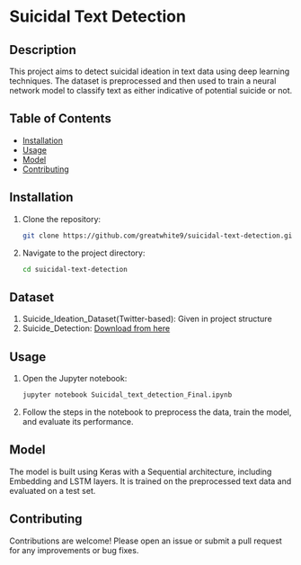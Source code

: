 # Suicidal Text Detection

## Description
This project aims to detect suicidal ideation in text data using deep learning techniques. The dataset is preprocessed and then used to train a neural network model to classify text as either indicative of potential suicide or not.

## Table of Contents
- [Installation](#installation)
- [Usage](#usage)
- [Model](#model)
- [Contributing](#contributing)

## Installation
1. Clone the repository:
    ```bash
    git clone https://github.com/greatwhite9/suicidal-text-detection.git
    ```
2. Navigate to the project directory:
    ```bash
    cd suicidal-text-detection
    ```

## Dataset
1. Suicide_Ideation_Dataset(Twitter-based): Given in project structure
2. Suicide_Detection: [Download from here](https://www.kaggle.com/datasets/nikhileswarkomati/suicide-watch)

## Usage
1. Open the Jupyter notebook:
    ```bash
    jupyter notebook Suicidal_text_detection_Final.ipynb
    ```
2. Follow the steps in the notebook to preprocess the data, train the model, and evaluate its performance.

## Model
The model is built using Keras with a Sequential architecture, including Embedding and LSTM layers. It is trained on the preprocessed text data and evaluated on a test set.

## Contributing
Contributions are welcome! Please open an issue or submit a pull request for any improvements or bug fixes.
